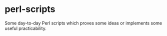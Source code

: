 perl-scripts
============

Some day-to-day Perl scripts which proves some ideas or implements some useful practicability.
